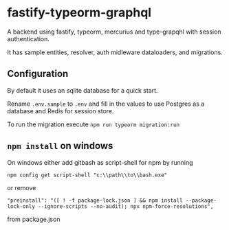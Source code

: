 # fastify-typeorm-graphql

A backend using fastify, typeorm, mercurius and type-grapqhl with session authentication.

It has sample entities, resolver, auth midleware dataloaders, and migrations.

## Configuration

By default it uses an sqlite database for a quick start.

Rename `.env.sample` to `.env` and fill in the values to use Postgres as a database and Redis for session store.

To run the migration execute `npm run typeorm migration:run`

## `npm install` on windows

On windows either add gitbash as script-shell for npm by running

`npm config get script-shell "c:\\path\\to\\bash.exe"`

or remove

`"preinstall": "([ ! -f package-lock.json ] && npm install --package-lock-only --ignore-scripts --no-audit); npx npm-force-resolutions",`

from package.json
